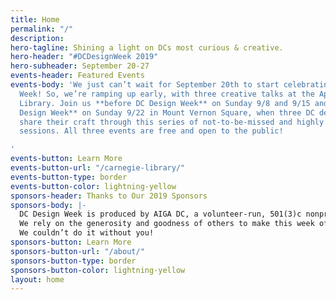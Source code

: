 ```yaml
---
title: Home
permalink: "/"
description: 
hero-tagline: Shining a light on DCs most curious & creative.
hero-header: "#DCDesignWeek 2019"
hero-subheader: September 20-27
events-header: Featured Events
events-body: 'We just can’t wait for September 20th to start celebrating DC Design
  Week! So, we’re ramping up early, with three creative talks at the Apple Carnegie
  Library. Join us **before DC Design Week** on Sunday 9/8 and 9/15 and **during DC
  Design Week** on Sunday 9/22 in Mount Vernon Square, when three DC designers will
  share their craft through this series of not-to-be-missed and highly interactive
  sessions. All three events are free and open to the public!

'
events-button: Learn More
events-button-url: "/carnegie-library/"
events-button-type: border
events-button-color: lightning-yellow
sponsors-header: Thanks to Our 2019 Sponsors
sponsors-body: |-
  DC Design Week is produced by AIGA DC, a volunteer-run, 501(3)c nonprofit organization, in concert with a consortium of local associations, meetup groups and small businesses.
  We rely on the generosity and goodness of others to make this week of celebration a reality. Major thanks to the following partners and sponsors for your support and commitment to the DC design community.
  We couldn’t do it without you!
sponsors-button: Learn More
sponsors-button-url: "/about/"
sponsors-button-type: border
sponsors-button-color: lightning-yellow
layout: home
---
```


